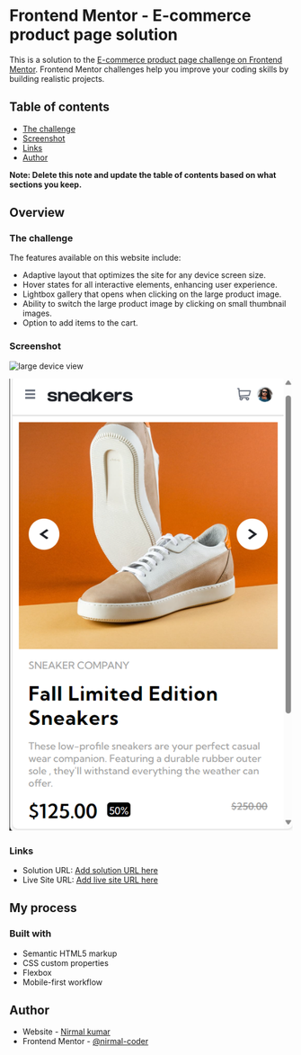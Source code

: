 # Frontend Mentor - E-commerce product page solution

This is a solution to the [E-commerce product page challenge on Frontend Mentor](https://www.frontendmentor.io/challenges/ecommerce-product-page-UPsZ9MJp6). Frontend Mentor challenges help you improve your coding skills by building realistic projects.

## Table of contents

  - [The challenge](#the-challenge)
  - [Screenshot](#screenshot)
  - [Links](#links)
-    [Author](#author)

**Note: Delete this note and update the table of contents based on what sections you keep.**

## Overview

### The challenge

The features available on this website include:

- Adaptive layout that optimizes the site for any device screen size.
- Hover states for all interactive elements, enhancing user experience.
- Lightbox gallery that opens when clicking on the large product image.
- Ability to switch the large product image by clicking on small thumbnail images.
- Option to add items to the cart.

### Screenshot

![large device view](<./images/Frontend%20Mentor%20_%20E-commerce%20product%20page%20-%20Personal%20-%20Microsoft​%20Edge%2007-07-2024%2023_38_47%20(3).png>)

![mobileView](./images/mobileView.png)

### Links

- Solution URL: [Add solution URL here](https://your-solution-url.com)
- Live Site URL: [Add live site URL here](https://your-live-site-url.com)

## My process

### Built with

- Semantic HTML5 markup
- CSS custom properties
- Flexbox
- Mobile-first workflow


## Author

- Website - [Nirmal kumar](https://www.your-site.com)
- Frontend Mentor - [@nirmal-coder](https://www.frontendmentor.io/profile/nirmal-coder)

